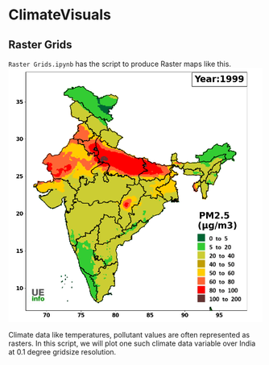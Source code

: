 # ClimateVisuals

## Raster Grids

`Raster Grids.ipynb` has the script to produce Raster maps like this. 
![Raster Grids India PM2.5](visuals/RasterGrids_masked.png)

Climate data like temperatures, pollutant values are often represented as rasters. In this script, we will plot one such climate data variable over India at 0.1 degree gridsize resolution.

